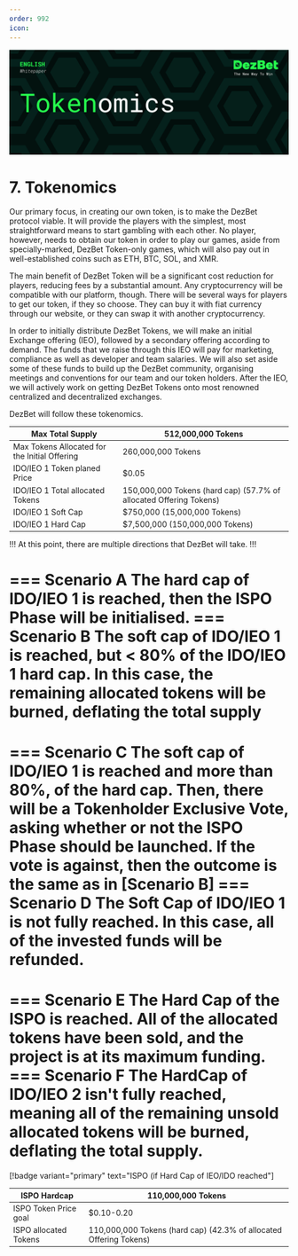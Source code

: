 ```yaml
---
order: 992
icon: 
---
```

![](/static/headers/DezBet_Tokenomics_ENG.png)

# 7. Tokenomics

Our primary focus, in creating our own token, is to make the DezBet protocol viable. It will provide the players with the simplest, most straightforward means to start gambling with each other. No player, however, needs to obtain our token in order to play our games, aside from specially-marked, DezBet Token-only games, which will also pay out in well-established coins such as ETH, BTC, SOL, and XMR.
 
The main benefit of DezBet Token will be a significant cost reduction for players, reducing fees by a substantial amount. Any cryptocurrency will be compatible with our platform, though. There will be several ways for players to get our token, if they so choose. They can buy it with fiat currency through our website, or they can swap it with another cryptocurrency.
 
In order to initially distribute DezBet Tokens, we will make an initial Exchange offering (IEO), followed by a secondary offering according to demand. The funds that we raise through this IEO will pay for marketing, compliance as well as developer and team salaries. We will also set aside some of these funds to build up the DezBet community, organising meetings and conventions for our team and our token holders. After the IEO, we will actively work on getting DezBet Tokens onto most renowned centralized and decentralized exchanges.
 
DezBet will follow these tokenomics.

Max Total Supply | 512,000,000 Tokens
---    | ---
Max Tokens Allocated for the Initial Offering | 260,000,000 Tokens
IDO/IEO 1 Token planed Price | $0.05
IDO/IEO 1 Total allocated Tokens | 150,000,000 Tokens (hard cap) (57.7% of allocated Offering Tokens)
IDO/IEO 1 Soft Cap | $750,000 (15,000,000 Tokens)
IDO/IEO 1 Hard Cap | $7,500,000 (150,000,000 Tokens)

!!!
At this point, there are multiple directions that DezBet will take.
!!!

=== Scenario A
The hard cap of IDO/IEO 1 is reached,  then the ISPO Phase will be initialised.
=== Scenario B
The soft cap of IDO/IEO 1 is reached, but < 80% of the IDO/IEO 1 hard
cap. In this case, the remaining allocated tokens will be burned, deflating the
total supply
===
=== Scenario C 
The soft cap of IDO/IEO 1 is reached and more than 80%, of the hard cap. Then,
there will be a Tokenholder Exclusive Vote, asking whether or not the ISPO
Phase should be launched. If the vote is against, then the outcome is the same
as in [Scenario B]
=== Scenario D
The Soft Cap of IDO/IEO 1 is not fully reached. In this case, all of the invested funds will be refunded.
===
=== Scenario E
The Hard Cap of the ISPO is reached. All of the allocated tokens have been sold, and the project is at its maximum funding.
=== Scenario F
The HardCap of IDO/IEO 2 isn't fully reached, meaning all of the remaining unsold allocated tokens will be burned, deflating the total supply.
===

[!badge variant="primary" text="ISPO (if Hard Cap of IEO/IDO reached"]

ISPO Hardcap | 110,000,000 Tokens
---    | ---
ISPO Token Price goal | $0.10-0.20
ISPO allocated Tokens | 110,000,000 Tokens (hard cap) (42.3% of allocated Offering Tokens)
